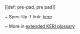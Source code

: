 [[def: pre-pad, pre pad]]

~ Spec-Up-T link: <a href='https://weboftrust.github.io/WOT-terms/docs/glossary/pre-pad'>here</a>

~ More in <a href="https://weboftrust.github.io/WOT-terms/docs/glossary/pre-pad">extended KERI glossary</a>
